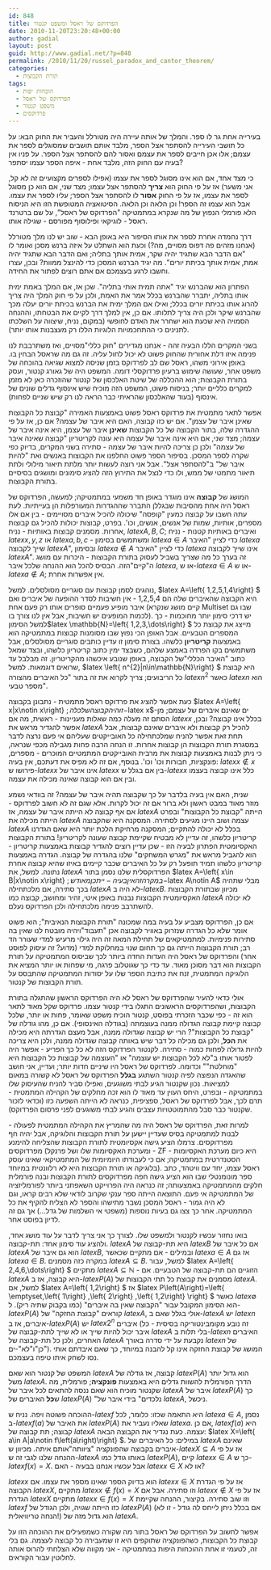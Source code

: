 ```yaml
---
id: 848
title: הפרדוקס של ראסל ומשפט קנטור
date: 2010-11-20T23:20:48+00:00
author: gadial
layout: post
guid: http://www.gadial.net/?p=848
permalink: /2010/11/20/russel_paradox_and_cantor_theorem/
categories:
  - תורת הקבוצות
tags:
  - הוכחות יפות
  - הפרדוקס של ראסל
  - משפט קנטור
  - פרדוקסים
---
```

בעירייה אחת גר לו ספר. והמלך של אותה עיירה היה מטורלל והעביר את החוק הבא: על כל תושבי העירייה להסתפר אצל הספר, מלבד אותם תושבים שמסוגלים לספר את עצמם; אלו אכן חייבים לספר את עצמם ואסור להם להסתפר אצל הספר. על פניו אין בעיה עם החוק הזה, מלבד אחת - איפה הספר עצמו יסתפר?

כי מצד אחד, אם הוא אינו מסוגל לספר את עצמו (אפילו לספרים מקצועיים זה לא קל, אני משער) אז על פי החוק הוא **צריך** להסתפר אצל עצמו; מצד שני, אם הוא כן מסוגל לספר את עצמו, אז על פי החוק **אסור** לו להסתפר אצל הספר; עליו לספר את עצמו. אבל הוא עצמו זה הספר! וכן הלאה וכן הלאה. הסיטואציה המטופשת הזו היא הניסוח הלא פורמלי הנפוץ של מה שנקרא במתמטיקה "הפרדוקס של ראסל", על שם ברטרנד ראסל - לוגיקאי ופילוסוף מפורסם - שגילה אותו.

דרך נחמדה אחרת לספר את אותו הסיפור היא באופן הבא - שוב יש לנו מלך מטורלל (אנחנו מזהים פה דפוס מסויים, מה?) וכעת הוא השתלט על איזה ברנש מסכן ואומר לו "אם הדבר הבא שתגיד יהיה שקר, אמית אותך בתליה; ואם הדבר הבא שתגיד יהיה אמת, אמית אותך בכיתת יורים". מה יגיד הברנש המסכן כדי להינצל ממוות? ובכן, עצרו וחשבו לרגע בעצמכם אם אתם רוצים לפתור את החידה.

הפתרון הוא שהברנש יגיד "אתה תמית אותי בתליה". שכן אז, אם המלך באמת ימית אותו בתליה, יתברר שהברנש בכלל אמר את האמת, ולכן על פי חוק המלך היה צריך להרוג אותו בכיתת יורים בכלל; ואילו אם המלך ימית את הברנש בכיתת יורים יעלה מכך שהברנש שיקר ולכן היה צריך לתלותו. אם כן, אין למלך דרך לקיים את הבטחתו, וההנחה הסמויה היא שכעת הוא ישחרר את האדם לחופשי (במקום, נניח, שיצווה על השלכתו לתנינים כי ההתחכמויות הלוגיות הללו רק מעצבנות אותו יותר).

בשני המקרים הללו הבעיה זהה - אנחנו מגדירים "חוק כללי"מסויים, ואז משתרבבת לנו פנימה איזו דלת אחורית שהחוק פשוט לא יכול לחול עליה. זה גם מה שראסל הבחין בו. באופן אירוני משהו, ראסל שם לב לפרדוקס בזמן שניסה למצוא שגיאה בהוכחה של משפט אחר, שעושה שימוש ברעיון פרדוקסלי דומה. המשפט היה של גאורג קנטור, ועסק בתורת הקבוצות; הוא ההכללה של שיטת האלכסון של קנטור שהוזכרה כאן לא מזמן למקרים כלליים יותר; בניסוח פשוט, המשפט הזה מוכיח שיש אינסוף גדלים שונים של אינסוף (בעוד שהאלכסון שהראיתי כבר הראה לנו רק שיש שניים לפחות).

אפשר לתאר מתמטית את פרדוקס ראסל פשוט באמצעות האמירה "קבוצת כל הקבוצות שאינן איבר של עצמן". אם יש כזו קבוצה, האם היא איבר של עצמה? אם כן, אז על פי ההגדרה שלה, בתור הקבוצה של כל הקבוצות **שאינן** איבר של עצמן, היא אינה איבר של עצמה; מצד שני, אם היא אינה איבר של עצמה היא עונה לקריטריון "קבוצה שאינה איבר של עצמה" ולכן כן צריכה להיות איבר של עצמה - סתירה בשני המקרים, בדיוק כפי שקרה לספר המסכן. בסיפור הספר פשוט החלפנו את הקבוצות באנשים ואת "להיות איבר של" ב"להסתפר אצל". אבל אני רוצה לעשות יותר מלתת תיאור מילולי ולתת תיאור מתמטי של ממש, ולו כדי לנצל את התירוץ הזה להציג סימונים ומושגים בסיסיים בתורת הקבוצות.

המושג של **קבוצה** אינו מוגדר באופן חד משמעי במתמטיקה; למעשה, הפרדוקס של ראסל היה אחת מהסיבות שבגללן התברר שההגדרות המעורפלות הן בעייתיות. לעת עתה חשבו על קבוצה כמעין "קופסה" שיכולה להכיל איברים מסויימים - בין אם אלו מספרים, אותיות, שמות של אנשים, אנשים, וכו'. בפרט, קבוצות יכולות להכיל גם קבוצות אחרות. מסמנים קבוצות באותיות - נניח, $latex A,B,C$; ואיברים באותיות קטנות - נניח $latex x,y,z$ או $latex a,b,c$ - ומשתמשים בסימון $latex a\in A$ כדי לציין "האיבר $latex a$ שייך לקבוצה $latex A$", ובסימון $latex a\notin A$ כדי לציין "האיבר $latex a$ אינו שייך לקבוצה $latex A$". זה בערך כל מה שצריך בשביל לעסוק בתורת הקבוצות - היכרות עם מושג ה"קיים"הזה. הבסיס להכל הוא ההנחה שלכל איבר $latex a$, או ש-$latex a\in A$ או ש-$latex a\notin A$; אין אפשרות אחרת.

נוהגים לסמן קבוצות עם סוגריים מסולסלים. למשל, $latex A=\left\{ 1,2,5,1,4\right\} $ היא הקבוצה שהאיברים שלה הם 1,2,5,4 - אין חשיבות לסדר ההופעה של איברים ואם איבר מופיע פעמיים סופרים אותו רק פעם אחת (קיים מושג שנקרא Multiset שבו גם לכמות המופעים יש חשיבות, אבל אין לנו צורך בו). יש דרכי סימון יותר מחוכמות - כך למשל הסימון$latex \mathbb{N}=\left\{ 1,2,3,\dots\right\} $ מייצג את קבוצת כל המספרים הטבעיים. אבל האופן הכי נפוץ שבו מסומנות קבוצות במתמטיקה הוא באמצעות **קריטריון** כלשהו. בצורת סימון זו עדיין כותבים סוגריים מסולסלים, אבל משתמשים בקו הפרדה באמצע שלהם, כשבצד ימין כתוב קריטריון כלשהו, ובצד שמאל כתוב "האיבר הכללי"של הקבוצה, באופן שנובע איכשהו מהקריטריון. זה מבלבל עד שרואים דוגמאות. למשל, $latex \left\{ n^{2}|n\in\mathbb{N}\right\} $ היא קבוצת כל הריבועים; צריך לקרוא את זה בתור "כל האיברים מהצורה $latex n^{2}$ כאשר $latex n$ הוא מספר טבעי".

כעת אפשר להציג את פרדוקס ראסל מתמטית - נתבונן בקבוצה $latex A=\left\{ x|x\notin x\right\} $; זוהי הקבוצה של כל ה-$latex x$-ים שאינם איברים של עצמם; מן הסתם זה מעלה כמה שאלות מעניינות - ראשית, מה אם $latex x$ בכלל אינו קבוצה? ובכן, אפשר להגדיר מראש את $latex A$ להכיל רק קבוצות ולא איברים שאינם קבוצות, אבל תחת זאת אפשר להניח שמלכתחילה כל האובייקטים שעליהם אי פעם נרצה לדבר במסגרת תורת הקבוצות הן קבוצות אחרות. זו הנחה הרבה פחות מגבילה מכפי שנראה, כי ניתן לבנות באמצעות קבוצות את מרבית האובייקטים המתמטיים המוכרים - מספרים, פונקציות, חבורות וכו' וכו'. בנוסף, אם זה לא מפיס את דעתכם, אין בעיה: $latex x\notin x$ פירושו ש-$latex x$ אינו איבר של $latex x$ בין אם בגלל ש-$latex x$ כלל אינו קבוצה בעצמו ובין אם הוא קבוצה שאינה מכילה את עצמה.

שנית, האם אין בעיה בלדבר על כך שקבוצה תהיה איבר של עצמה? זה בוודאי נשמע מוזר מאוד במבט ראשון ולא ברור אם זה יכול לקרות. אלא שגם זה לא חשוב לפרדוקס - אם אף קבוצה לא הייתה איבר של עצמה, אז $latex A$ הייתה "קבוצת כל הקבוצות" ובפרט הייתה מכילה את $latex A$ עצמה ושוב היינו מגיעים לסתירה. המסקנה היא שהקבוצה $latex A$ בכלל לא יכולה להתקיים; המסקנה מרחיקת הלכת יותר היא שאם הגדרנו קריטריון כלשהו, זה עדיין לא מבטיח שקיימת קבוצה שעונה לקריטריון! בתורת הקבוצות האקסיומטית הפתרון לבעיה הזו - שכן עדיין רוצים להגדיר קבוצות באמצעות קריטריון - הוא להגביל מראש את "מגרש המשחקים" שלנו בהגדרה של קבוצה. הגדרה באמצעות קריטריון כלשהו תמיד תופעל רק על כל האיברים שכבר קיימים באיזו שהיא קבוצה אחרת נתונה. למשל, את $latex A$ הפרדוקסלית שלנו נסמן בתור $latex A=\left\{ x\in B|x\notin x\right\} $; במקרה זה אין בעיה - ייתכן מאוד ש-$latex A\notin A$ מבלי שתהיה בכך סתירה, אם מלכתחילה $latex A$ לא היה ב-$latex B$. מכיוון שבתורת הקבוצות האקסיומטית הקבוצות נבנות באופן איטי, זהיר ומחושב, קבוצה כמו $latex A$ לא יכולה להשתרבב פנימה מלכתחילה ולכן הפרדוקס נעלם.

אם כן, הפרדוקס מצביע על בעיה במה שמכונה "תורת הקבוצות הנאיבית"; הוא פשוט אומר שלא כל הגדרה שנזרוק באוויר לקבוצה אכן "תעבוד"ויהיה מובטח לנו שאין בה סתירות פנימיות. למתמטיקאים של תחילת המאה זה היה גילוי מרעיש למדי שעורר הד רב; תורת הקבוצות הייתה גם כך תחום שנוי במחלוקת למדי (מדוע? זה עיסוק לפוסט אחר) והפרדוקס של ראסל היה העדות החדה ביותר לכך שביסוס המתמטיקה על תורת הקבוצות הוא דבר מסוכן מאוד. עד כדי כך שגוטלוב פרגה, מי שפחות או יותר המציא את הלוגיקה המתמטית, זנח את כתיבת הספר שלו על יסודות המתמטיקה שהתבסס על תורת הקבוצות של קנטור.

אולי כדאי להעיר שהפרדוקס של ראסל לא היה הפרדוקס הראשון שהתגלה בתורת הקבוצות, ושהפרדוקסים הראשונים התגלו בידי קנטור עצמו. פרדוקס שקל מאוד לתאר הוא זה - כפי שכבר הזכרתי בפוסט, קנטור הוכיח משפט שאומר, פחות או יותר, שלכל קבוצה קיימת קבוצה הגדולה ממנה בעוצמתה (בגודלה האינסופי). אם כן, מהו גודלה של "קבוצת כל הקבוצות"? הרי יש קבוצה שגדולה ממנה, אבל מעצם הגדרתה היא מכילה את **הכל**, ולכן גם מכילה כל דבר שיש באותה קבוצה שגדולה ממנה, ולכן היא צריכה להיות גדולה לפחות כמוה - סתירה. לקנטור הפרדוקס הזה לא כל כך הפריע - אפשר היה לפטור אותו ב"לא לכל הקבוצות יש עוצמה" או "העוצמה של קבוצות כל הקבוצות היא "מוחלטת"" וכדומה. לפרדוקס של ראסל היו שיניים חדות יותר; ועדיין, אני חושב שהאגדה הנפוצה לפיה קנטור השתגע **בגלל** הפרדוקס של ראסל לא קשורה במאום למציאות. נכון שקנטור הגיע לבתי משוגעים, ואפילו סביר להניח שהעיסוק שלו במתמטיקה - ובפרט, היחס העוין עד מאוד לו הוא זכה מחלקים של הקהילה המתמטית - תרם לכך, אבל לפרדוקס של ראסל, ספציפית, כנראה לא הייתה השפעה כזו (וכדאי לזכור שקנטור כבר סבל מהתמוטטויות עצבים והגיע לבתי משוגעים לפני פרסום הפרדוקס).

למרות זאת, הפרדוקס של ראסל היה מה שהמריץ את הקהילה המתמטית לפעולה - לבנות למתמטיקה בסיס שעדיין יישען על תורת הקבוצות והלוגיקה, אבל יהיה חף מפרדוקסים. צרמלו הציע גישה אקסיומטית לתורת הקבוצות שהצליחה להימנע מפרדוקסים (ומערכת האקסיומות שלו ושל פרנקל - ZF - היא כיום מערכת האקסיומות הסטנדרטית במתמטיקה; אם כי לעבודתו היומיומית של המתמטיקאי שאינו עוסק בלוגיקה או תורת הקבוצות היא לא רלוונטית במיוחד). ראסל עצמו, יחד עם וויטהד, כתב ספר מונומנטלי שבו הוא הציע גישה חפה מפרדוקסים לתורת הקבוצות ובנה פורמלית חלקים מהמתמטיקה באמצעותה; זה כנראה היה הפרוייקט השאפתני ביותר לפורמליזציה של המתמטיקה אי פעם. התוצאה הייתה ספר ענקי שקרוב לודאי שלא רבים קראו, וגם לא היה גמור - ראסל המסכן נשבר מתישהו והספר לא הצליח להקיף את כל המתמטיקה. אחר כך צצו גם בעיות נוספות (משפטי אי השלמות של גדל&#8230;) אך גם זה לדיון בפוסט אחר.

בואו נחזור עכשיו לקנטור ולמשפט שלו. לצורך כך אני צריך לדבר על עוד מושג אחד, ולהציג עוד סימון אחד: תת-קבוצה. $latex A$ היא תת-קבוצה של $latex B$ אם כל איבר של $latex A$ הוא גם איבר של $latex B$, ובמילים - אם מתקיים שכאשר $latex a\in A$ אז גם $latex a\in B$. במקרה כזה מסמנים $latex A\subseteq B$. למשל, עבור $latex A=\left\{ 2,4,6,\dots\right\} $ מתקיים $latex A\subseteq\mathbb{N}$ - הזוגיים הם תת-קבוצה של הטבעיים. אם $latex A$ היא קבוצה, אז ב-$latex P\left(A\right)$ מסמנים את קבוצת כל תתי הקבוצות של $latex A$. למשל, אם $latex A=\left\{ 1,2\right\} $ אז $latex P\left(A\right)=\left\{ \emptyset,\left\{ 1\right\} ,\left\{ 2\right\} ,\left\{ 1,2\right\} \right\} $ כאשר $latex \emptyset$ הוא הסימון המקובל עבור "הקבוצה שאין בה איברים" (כמו בקבוק שתיה ריק). ל-$latex P\left(A\right)$ קוראים "קבוצת החזקה" של $latex A$, אולי בגלל שאם ב-$latex A$ יש $latex n$ איברים, אז ב-$latex P\left(A\right)$ יש $latex 2^{n}$ איברים (זה נובע מקומבינטוריקה בסיסית - כל איבר יכול להיות שייך או לא שייך לתת-קבוצה של $latex A$ בלי תלות ב-$latex n$ האיברים האחרים, ולכן כל תת-קבוצה של $latex A$ נקבעת על ידי סדרה באורך $latex n$ של "כן"ו"לא"-ים). המושג של קבוצת החזקה אינו קל להבנה במיוחד, כך שאם איבדתם אותי נסו לשחק איתו טיפה בעצמכם.

המשפט של קנטור הוא שאם $latex A$ קבוצה, אז גודלה של $latex P\left(A\right)$ הוא גדול יותר משל $latex A$. הדרך הפורמלית להשוות גדלים היא באמצעות **פונקציה**; פורמלית, מה שקנטור מוכיח הוא שאם ננסה להתאים לכל איבר של $latex A$ איבר של $latex P\left(A\right)$ כך ש**כל** האיברים של $latex P\left(A\right)$ "נלכדים" בידי איבר של $latex A$, ניכשל.

ההוכחה פשוטה ויפה. נניח ש-$latex f$ היא התאמה שכזו: כלומר, לכל $latex a\in A$, נסמן ב-$latex f\left(a\right)$ את האיבר של $latex P\left(A\right)$ שאליו נעביר את $latex a$. אם כן, $latex f\left(a\right)$ היא קבוצה; תת קבוצה של $latex A$ עצמה. כעת נגדיר את הקבוצה הבאה: $latex X=\left\{ a\in A|a\notin f\left(a\right)\right\} $. במילים: כל האיברים של $latex A$ שאינם איברים בקבוצה שהפונקציה "ציוותה"אותם איתה. מכיוון ש-$latex X\subseteq A$ אז על פי ההנחה שלנו לגבי זה ש-$latex A$ באותו גודל כמו $latex P\left(A\right)$, קיים $latex x\in A$ כך ש-$latex f\left(x\right)=X$. אבל עכשיו אנחנו בבעיה - האם $latex x\in X$ או לא?

$latex x$ הוא בדיוק הספר שאינו מספר את עצמו. אם $latex x\in X$ אז על פי הגדרת הקבוצה $latex X$, מתקיים $latex x\notin f\left(x\right)=X$ וזו סתירה. אבל אם $latex x\notin X$ אז על פי הגדרת $latex X$ מתקיים $latex x\in f\left(x\right)=X$ וזו שוב סתירה. בקיצור, ההנחה שקיימת $latex f$ כזו הייתה שגויה, ולכן הגודל של $latex P\left(A\right)$ (אם בכלל ניתן לייחס לה גודל - זו לא הנחה טריוויאלית!) הוא גדול מזה של $latex A$.

אפשר לחשוב על הפרדוקס של ראסל בתור מה שקורה כשמפעילים את ההוכחה הזו על קבוצת כל הקבוצות, כשהפונקציה שתוקפים היא זו שמעבירה כל קבוצה לעצמה. גם בלי זה, לטעמי זו אחת ההוכחות היפות במתמטיקה - אני מקווה שלא הצלחתי להרוס אותה לחלוטין עבור הקוראים.
